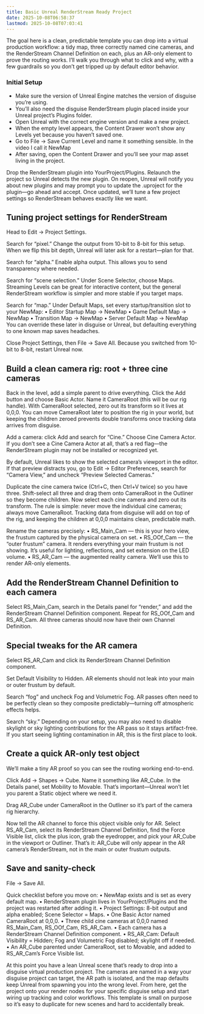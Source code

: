```yaml
---
title: Basic Unreal RenderStream Ready Project
date: 2025-10-08T06:58:37
lastmod: 2025-10-08T07:03:41
---
```


The goal here is a clean, predictable template you can drop into a virtual production workflow: a tidy map, three correctly named cine cameras, and the RenderStream Channel Definition on each, plus an AR-only element to prove the routing works. I’ll walk you through what to click and why, with a few guardrails so you don’t get tripped up by default editor behavior.

### Initial Setup

- Make sure the version of Unreal Engine matches the version of disguise you’re using.
- You’ll also need the disguise RenderStream plugin placed inside your Unreal project’s Plugins folder.
- Open Unreal with the correct engine version and make a new project.
- When the empty level appears, the Content Drawer won’t show any Levels yet because you haven’t saved one.
- Go to File → Save Current Level and name it something sensible. In the video I call it NewMap
- After saving, open the Content Drawer and you’ll see your map asset living in the project.

Drop the RenderStream plugin into YourProject/Plugins. Relaunch the project so Unreal detects the new plugin. On reopen, Unreal will notify you about new plugins and may prompt you to update the .uproject for the plugin—go ahead and accept. Once updated, we’ll tune a few project settings so RenderStream behaves exactly like we want.

## Tuning project settings for RenderStream

Head to Edit → Project Settings.

Search for “pixel.” Change the output from 10-bit to 8-bit for this setup. When we flip this bit depth, Unreal will later ask for a restart—plan for that.

Search for “alpha.” Enable alpha output. This allows you to send transparency where needed.

Search for “scene selection.” Under Scene Selector, choose Maps. Streaming Levels can be great for interactive content, but the general RenderStream workflow is simpler and more stable if you target maps.

Search for “map.” Under Default Maps, set every startup/transition slot to your NewMap:
• Editor Startup Map → NewMap
• Game Default Map → NewMap
• Transition Map → NewMap
• Server Default Map → NewMap
You can override these later in disguise or Unreal, but defaulting everything to one known map saves headaches.

Close Project Settings, then File → Save All. Because you switched from 10-bit to 8-bit, restart Unreal now.

## Build a clean camera rig: root + three cine cameras

Back in the level, add a simple parent to drive everything. Click the Add button and choose Basic Actor. Name it CameraRoot (this will be our rig handle). With CameraRoot selected, zero out its transform so it lives at 0,0,0. You can move CameraRoot later to position the rig in your world, but keeping the children zeroed prevents double transforms once tracking data arrives from disguise.

Add a camera: click Add and search for “Cine.” Choose Cine Camera Actor. If you don’t see a Cine Camera Actor at all, that’s a red flag—the RenderStream plugin may not be installed or recognized yet.

By default, Unreal likes to show the selected camera’s viewport in the editor. If that preview distracts you, go to Edit → Editor Preferences, search for “Camera View,” and uncheck “Preview Selected Cameras.”

Duplicate the cine camera twice (Ctrl+C, then Ctrl+V twice) so you have three. Shift-select all three and drag them onto CameraRoot in the Outliner so they become children. Now select each cine camera and zero out its transform. The rule is simple: never move the individual cine cameras; always move CameraRoot. Tracking data from disguise will add on top of the rig, and keeping the children at 0,0,0 maintains clean, predictable math.

Rename the cameras precisely:
• RS_Main_Cam — this is your hero view, the frustum captured by the physical camera on set.
• RS_OOf_Cam — the “outer frustum” camera. It renders everything your main frustum is not showing. It’s useful for lighting, reflections, and set extension on the LED volume.
• RS_AR_Cam — the augmented reality camera. We’ll use this to render AR-only elements.

## Add the RenderStream Channel Definition to each camera

Select RS_Main_Cam, search in the Details panel for “render,” and add the RenderStream Channel Definition component. Repeat for RS_OOf_Cam and RS_AR_Cam. All three cameras should now have their own Channel Definition.

## Special tweaks for the AR camera

Select RS_AR_Cam and click its RenderStream Channel Definition component.

Set Default Visibility to Hidden. AR elements should not leak into your main or outer frustum by default.

Search “fog” and uncheck Fog and Volumetric Fog. AR passes often need to be perfectly clean so they composite predictably—turning off atmospheric effects helps.

Search “sky.” Depending on your setup, you may also need to disable skylight or sky lighting contributions for the AR pass so it stays artifact-free. If you start seeing lighting contamination in AR, this is the first place to look.

## Create a quick AR-only test object

We’ll make a tiny AR proof so you can see the routing working end-to-end.

Click Add → Shapes → Cube. Name it something like AR_Cube. In the Details panel, set Mobility to Movable. That’s important—Unreal won’t let you parent a Static object where we need it.

Drag AR_Cube under CameraRoot in the Outliner so it’s part of the camera rig hierarchy.

Now tell the AR channel to force this object visible only for AR. Select RS_AR_Cam, select its RenderStream Channel Definition, find the Force Visible list, click the plus icon, grab the eyedropper, and pick your AR_Cube in the viewport or Outliner. That’s it: AR_Cube will only appear in the AR camera’s RenderStream, not in the main or outer frustum outputs.

## Save and sanity-check

File → Save All.

Quick checklist before you move on:
• NewMap exists and is set as every default map.
• RenderStream plugin lives in YourProject/Plugins and the project was restarted after adding it.
• Project Settings: 8-bit output and alpha enabled; Scene Selector = Maps.
• One Basic Actor named CameraRoot at 0,0,0.
• Three child cine cameras at 0,0,0 named RS_Main_Cam, RS_OOf_Cam, RS_AR_Cam.
• Each camera has a RenderStream Channel Definition component.
• RS_AR_Cam: Default Visibility = Hidden; Fog and Volumetric Fog disabled; skylight off if needed.
• An AR_Cube parented under CameraRoot, set to Movable, and added to RS_AR_Cam’s Force Visible list.

At this point you have a lean Unreal scene that’s ready to drop into a disguise virtual production project. The cameras are named in a way your disguise project can target, the AR path is isolated, and the map defaults keep Unreal from spawning you into the wrong level. From here, get the project onto your render nodes for your specific disguise setup and start wiring up tracking and color workflows. This template is small on purpose so it’s easy to duplicate for new scenes and hard to accidentally break.
